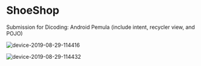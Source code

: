 # ShoeShop

Submission for Dicoding: Android Pemula (include intent, recycler view, and POJO)

![device-2019-08-29-114416](https://user-images.githubusercontent.com/48062932/63910906-aec84400-ca52-11e9-876d-285f978dee45.png)

![device-2019-08-29-114432](https://user-images.githubusercontent.com/48062932/63910907-aec84400-ca52-11e9-9b91-382624274471.png)
